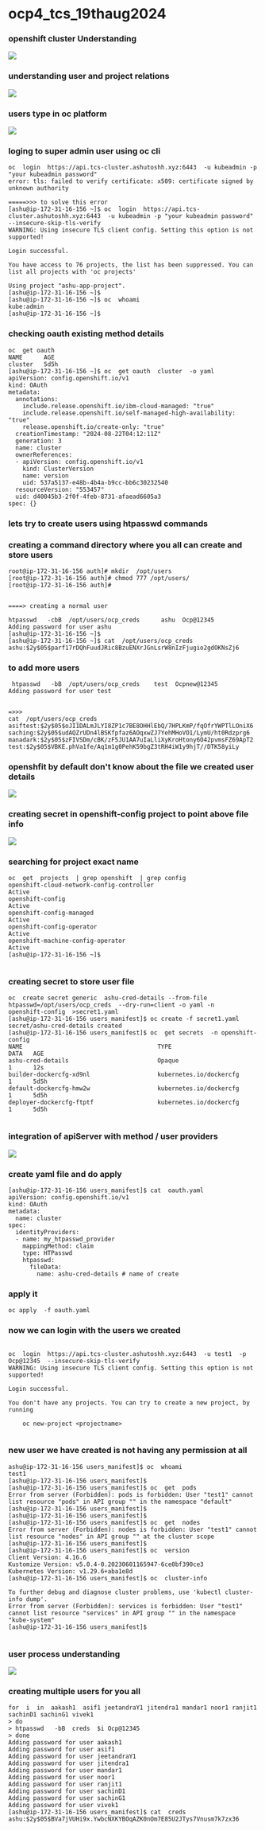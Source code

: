 # ocp4_tcs_19thaug2024

### openshift cluster Understanding 

<img src="oc.png">

### understanding user and project relations 

<img src="user1.png">

### users type in oc platform 

<img src="user2.png">


### loging to super admin user using oc cli 

```
oc  login  https://api.tcs-cluster.ashutoshh.xyz:6443  -u kubeadmin -p "your kubeadmin password"  
error: tls: failed to verify certificate: x509: certificate signed by unknown authority

=====>>> to solve this error 
[ashu@ip-172-31-16-156 ~]$ oc  login  https://api.tcs-cluster.ashutoshh.xyz:6443  -u kubeadmin -p "your kubeadmin password"  --insecure-skip-tls-verify
WARNING: Using insecure TLS client config. Setting this option is not supported!

Login successful.

You have access to 76 projects, the list has been suppressed. You can list all projects with 'oc projects'

Using project "ashu-app-project".
[ashu@ip-172-31-16-156 ~]$ 
[ashu@ip-172-31-16-156 ~]$ oc  whoami
kube:admin
[ashu@ip-172-31-16-156 ~]$ 

```

### checking oauth existing method details 

```
oc  get oauth
NAME      AGE
cluster   5d5h
[ashu@ip-172-31-16-156 ~]$ oc  get oauth  cluster  -o yaml 
apiVersion: config.openshift.io/v1
kind: OAuth
metadata:
  annotations:
    include.release.openshift.io/ibm-cloud-managed: "true"
    include.release.openshift.io/self-managed-high-availability: "true"
    release.openshift.io/create-only: "true"
  creationTimestamp: "2024-08-22T04:12:11Z"
  generation: 3
  name: cluster
  ownerReferences:
  - apiVersion: config.openshift.io/v1
    kind: ClusterVersion
    name: version
    uid: 537a5137-e48b-4b4a-b9cc-bb6c30232540
  resourceVersion: "553457"
  uid: d40045b3-2f0f-4feb-8731-afaead6605a3
spec: {}

```

### lets try to create users using htpasswd commands 

### creating a command directory where you all can create and store users

```
root@ip-172-31-16-156 auth]# mkdir  /opt/users
[root@ip-172-31-16-156 auth]# chmod 777 /opt/users/
[root@ip-172-31-16-156 auth]# 


====> creating a normal user 

htpasswd   -cbB  /opt/users/ocp_creds      ashu  Ocp@12345 
Adding password for user ashu
[ashu@ip-172-31-16-156 ~]$ 
[ashu@ip-172-31-16-156 ~]$ cat  /opt/users/ocp_creds 
ashu:$2y$05$parf17rDQhFuudJRic8BzuENXrJGnLsrW8nIzFjugio2gdOKNsZj6
```

### to add more users 

```
 htpasswd   -bB  /opt/users/ocp_creds    test  Ocpnew@12345
Adding password for user test


=>>>
cat  /opt/users/ocp_creds 
asiftest:$2y$05$oJI1DALmJLYI8ZP1c7BE8OHHlEbQ/7HPLKmP/fqOfrYWPTlLOniX6
saching:$2y$05$udAQZrUDn4lBSKfpfaz6AOqxwZJ7YehMHoVO1/LymU/ht0Rdzprg6
manadark:$2y$05$zFIVSDm/cBK/zF5JU1AA7uIaLliXyKroHtony6O42pvmsFZ69ApT2
test:$2y$05$VBKE.phVa1fe/Aq1m1g0PehK59bgZ3tRH4iW1y9hjT//DTK58yiLy
```


### openshfit by default don't know about the file we created user details 

<img src="ud.png">

### creating secret in openshift-config project to point above file info 

<img src="filec.png">

### searching for project exact name 

```
oc  get  projects  | grep openshift  | grep config 
openshift-cloud-network-config-controller                         Active
openshift-config                                                  Active
openshift-config-managed                                          Active
openshift-config-operator                                         Active
openshift-machine-config-operator                                 Active
[ashu@ip-172-31-16-156 ~]$ 


```

### creating secret to store user file 

```
oc  create secret generic  ashu-cred-details --from-file  htpasswd=/opt/users/ocp_creds  --dry-run=client -o yaml -n    openshift-config  >secret1.yaml 
[ashu@ip-172-31-16-156 users_manifest]$ oc create -f secret1.yaml 
secret/ashu-cred-details created
[ashu@ip-172-31-16-156 users_manifest]$ oc  get secrets  -n openshift-config
NAME                                      TYPE                             DATA   AGE
ashu-cred-details                         Opaque                           1      12s
builder-dockercfg-xd9nl                   kubernetes.io/dockercfg          1      5d5h
default-dockercfg-hmw2w                   kubernetes.io/dockercfg          1      5d5h
deployer-dockercfg-ftptf                  kubernetes.io/dockercfg          1      5d5h


```

### integration of apiServer with method / user providers 

<img src="auth1.png">


### create yaml file and do apply 

```
[ashu@ip-172-31-16-156 users_manifest]$ cat  oauth.yaml 
apiVersion: config.openshift.io/v1
kind: OAuth
metadata:
  name: cluster
spec:
  identityProviders:
  - name: my_htpasswd_provider 
    mappingMethod: claim 
    type: HTPasswd
    htpasswd:
      fileData:
        name: ashu-cred-details # name of create 
```

### apply it 

```
oc apply  -f oauth.yaml
```

### now we can login with the users we created 

```

oc  login  https://api.tcs-cluster.ashutoshh.xyz:6443  -u test1  -p Ocp@12345  --insecure-skip-tls-verify
WARNING: Using insecure TLS client config. Setting this option is not supported!

Login successful.

You don't have any projects. You can try to create a new project, by running

    oc new-project <projectname>


```

### new user we have created is not having any permission at all 

```
ashu@ip-172-31-16-156 users_manifest]$ oc  whoami 
test1
[ashu@ip-172-31-16-156 users_manifest]$ 
[ashu@ip-172-31-16-156 users_manifest]$ oc  get  pods
Error from server (Forbidden): pods is forbidden: User "test1" cannot list resource "pods" in API group "" in the namespace "default"
[ashu@ip-172-31-16-156 users_manifest]$ 
[ashu@ip-172-31-16-156 users_manifest]$ 
[ashu@ip-172-31-16-156 users_manifest]$ oc  get  nodes
Error from server (Forbidden): nodes is forbidden: User "test1" cannot list resource "nodes" in API group "" at the cluster scope
[ashu@ip-172-31-16-156 users_manifest]$ 
[ashu@ip-172-31-16-156 users_manifest]$ oc  version 
Client Version: 4.16.6
Kustomize Version: v5.0.4-0.20230601165947-6ce0bf390ce3
Kubernetes Version: v1.29.6+aba1e8d
[ashu@ip-172-31-16-156 users_manifest]$ oc  cluster-info 

To further debug and diagnose cluster problems, use 'kubectl cluster-info dump'.
Error from server (Forbidden): services is forbidden: User "test1" cannot list resource "services" in API group "" in the namespace "kube-system"
[ashu@ip-172-31-16-156 users_manifest]$ 


```

### user process understanding 

<img src="userp.png">

### creating multiple users for you all 

```
for  i  in  aakash1  asif1 jeetandraY1 jitendra1 mandar1 noor1 ranjit1 sachinD1 sachinG1 vivek1 
> do
> htpasswd   -bB  creds  $i Ocp@12345
> done
Adding password for user aakash1
Adding password for user asif1
Adding password for user jeetandraY1
Adding password for user jitendra1
Adding password for user mandar1
Adding password for user noor1
Adding password for user ranjit1
Adding password for user sachinD1
Adding password for user sachinG1
Adding password for user vivek1
[ashu@ip-172-31-16-156 users_manifest]$ cat  creds 
ashu:$2y$05$BVa7jVUHi9x.YwbcNXKYBOqAZK0nOm7E85U2JTys7Vnusm7k7zx36

```


